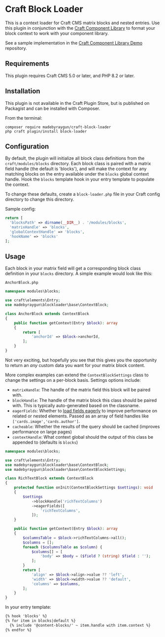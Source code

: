 # Craft Block Loader

This is a context loader for Craft CMS matrix blocks and nested entries. Use this plugin in conjunction with the [Craft Component Library](https://github.com/madebyraygun/craft-component-library) to format your block context to work with your component library.

See a sample implementation in the [Craft Component Library Demo](https://github.com/madebyraygun/craft-component-library-demo) repository.

## Requirements

This plugin requires Craft CMS 5.0 or later, and PHP 8.2 or later.

## Installation

This plugin is not available in the Craft Plugin Store, but is published on Packagist and can be installed with Composer. 

From the terminal:

```
composer require madebyraygun/craft-block-loader
php craft plugin/install block-loader
```

## Configuration

By default, the plugin will initialize all block class definitions from the `craft/modules/blocks` directory. Each block class is paired with a matrix field handle (the default is 'blocks'), and will make the context for any matching blocks on the entry available under the `blocks` global context handle. Hook the `blocks` template hook in your entry template to populate the context.

To change these defaults, create a `block-loader.php` file in your Craft config directory to change this directory.

Sample config:
```php
return [
  'blocksPath' => dirname(__DIR__) . '/modules/blocks',
  'matrixHandle' => 'blocks',
  'globalContextHandle' => 'blocks',
  'hookName' => 'blocks'
];
```

## Usage

Each block in your matrix field will get a corresponding block class definition in your `blocks` directory. A simple example would look like this:

`AnchorBlock.php`
```php
namespace modules\blocks;

use craft\elements\Entry;
use madebyraygun\blockloader\base\ContextBlock;

class AnchorBlock extends ContextBlock
{
    public function getContext(Entry $block): array
    {
        return [
            'anchorId' => $block->anchorId,
        ];
    }
}
```

Not very exciting, but hopefully you see that this gives you the opportunity to return an _any_ custom data you want for your matrix block content.

More complex examples can extend the `ContextBlockSettings` class to change the settings on a per-block basis. Settings options include:
* `matrixHandle`: The handle of the matrix field this block will be paired with.
* `blockHandle`: The handle of the matrix block this class should be paired with. This is typically auto-generated based on the classname.
* `eagerFields`: Whether to [load fields eagerly](https://craftcms.com/docs/5.x/development/eager-loading.html) to improve performance on related or nested elements. Passed as an array of field handles like `['cards.image','cards.author']`.
* `cacheable`: Whether the results of the query should be cached (improves performance on large pages)
* `contextHandle`: What context global should the output of this class be appended to (defaults is `blocks`)

```php
namespace modules\blocks;

use craft\elements\Entry;
use madebyraygun\blockloader\base\ContextBlock;
use madebyraygun\blockloader\base\ContextBlockSettings;

class RichTextBlock extends ContextBlock
{
    protected function onInit(ContextBlockSettings $settings): void
    {
        $settings
            ->blockHandle('richTextColumns')
            ->eagerFields([
                'richTextColumns',
            ]);
    }

    public function getContext(Entry $block): array
    {
        $columnsTable = $block->richTextColumns->all();
        $columns = [];
        foreach ($columnsTable as $column) {
            $columns[] = [
                'body' => $body = ($field ? (string) $field : '');
            ];
        }
        return [
            'align' => $block->align->value ?? 'left',
            'width' => $block->width->value ?? 'default',
            'columns' => $columns,
        ];
    }
}
```

In your entry template:

```html
{% hook 'blocks' %}
{% for item in blocks|default %}
  {% include '@content-blocks/' ~ item.handle with item.context %}
{% endfor %}
```
